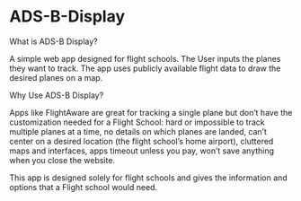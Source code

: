 # ADS-B-Display
What is ADS-B Display? 

A simple web app designed for flight schools. The User inputs the planes they want to track. The app uses publicly available flight data to draw the desired planes on a map.  

Why Use ADS-B Display? 

Apps like FlightAware are great for tracking a single plane but don’t have the customization needed for a Flight School: hard or impossible to track multiple planes at a time, no details on which planes are landed, can’t center on a desired location (the flight school’s home airport), cluttered maps and interfaces, apps timeout unless you pay, won’t save anything when you close the website.  

This app is designed solely for flight schools and gives the information and options that a Flight school would need.  
